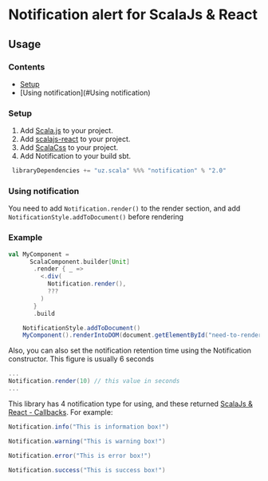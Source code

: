 Notification alert for ScalaJs & React
=========================
Usage
-------------

### Contents

* [Setup](#setup)
* [Using notification](#Using notification)

### Setup

1. Add [Scala.js](http://www.scala-js.org) to your project.
2. Add [scalajs-react](https://github.com/japgolly/scalajs-react/) to your project.
3. Add [ScalaCss](https://japgolly.github.io/scalacss/book/) to your project.
4. Add Notification to your build sbt.

```scala
 libraryDependencies += "uz.scala" %%% "notification" % "2.0"
```

### Using notification

You need to add `Notification.render()` to the render section, and add `NotificationStyle.addToDocument()` before rendering

### Example

```scala
val MyComponent =
      ScalaComponent.builder[Unit]
       .render { _ =>
         <.div(
           Notification.render(),
           ???
         )
       }
       .build

    NotificationStyle.addToDocument()
    MyComponent().renderIntoDOM(document.getElementById("need-to-render-div-id"))
```

Also, you can also set the notification retention time using the Notification constructor. This figure is usually 6 seconds

```scala
...
Notification.render(10) // this value in seconds
...
```

This library has 4 notification type for using, and these returned [ScalaJs & React - Callbacks](https://github.com/japgolly/scalajs-react/blob/master/doc/CALLBACK.md). For example:
```scala
Notification.info("This is information box!")

Notification.warning("This is warning box!")

Notification.error("This is error box!")

Notification.success("This is success box!")
```